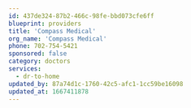 ```yaml
---
id: 437de324-87b2-466c-98fe-bbd073cfe6ff
blueprint: providers
title: 'Compass Medical'
org_name: 'Compass Medical'
phone: 702-754-5421
sponsored: false
category: doctors
services:
  - dr-to-home
updated_by: 87a74d1c-1760-42c5-afc1-1cc59be16098
updated_at: 1667411878
---
```

